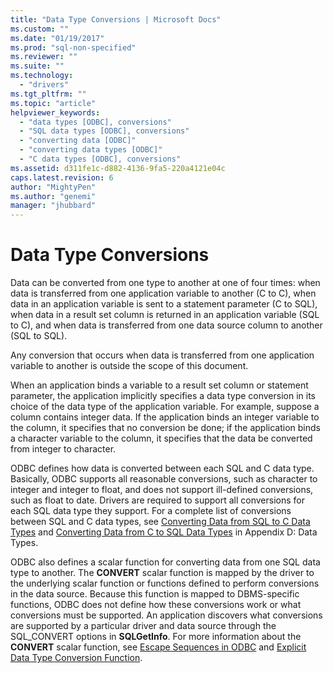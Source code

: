 ```yaml
---
title: "Data Type Conversions | Microsoft Docs"
ms.custom: ""
ms.date: "01/19/2017"
ms.prod: "sql-non-specified"
ms.reviewer: ""
ms.suite: ""
ms.technology: 
  - "drivers"
ms.tgt_pltfrm: ""
ms.topic: "article"
helpviewer_keywords: 
  - "data types [ODBC], conversions"
  - "SQL data types [ODBC], conversions"
  - "converting data [ODBC]"
  - "converting data types [ODBC]"
  - "C data types [ODBC], conversions"
ms.assetid: d311fe1c-d882-4136-9fa5-220a4121e04c
caps.latest.revision: 6
author: "MightyPen"
ms.author: "genemi"
manager: "jhubbard"
---
```

# Data Type Conversions
Data can be converted from one type to another at one of four times: when data is transferred from one application variable to another (C to C), when data in an application variable is sent to a statement parameter (C to SQL), when data in a result set column is returned in an application variable (SQL to C), and when data is transferred from one data source column to another (SQL to SQL).  
  
 Any conversion that occurs when data is transferred from one application variable to another is outside the scope of this document.  
  
 When an application binds a variable to a result set column or statement parameter, the application implicitly specifies a data type conversion in its choice of the data type of the application variable. For example, suppose a column contains integer data. If the application binds an integer variable to the column, it specifies that no conversion be done; if the application binds a character variable to the column, it specifies that the data be converted from integer to character.  
  
 ODBC defines how data is converted between each SQL and C data type. Basically, ODBC supports all reasonable conversions, such as character to integer and integer to float, and does not support ill-defined conversions, such as float to date. Drivers are required to support all conversions for each SQL data type they support. For a complete list of conversions between SQL and C data types, see [Converting Data from SQL to C Data Types](../../../odbc/reference/appendixes/converting-data-from-sql-to-c-data-types.md) and [Converting Data from C to SQL Data Types](../../../odbc/reference/appendixes/converting-data-from-c-to-sql-data-types.md) in Appendix D: Data Types.  
  
 ODBC also defines a scalar function for converting data from one SQL data type to another. The **CONVERT** scalar function is mapped by the driver to the underlying scalar function or functions defined to perform conversions in the data source. Because this function is mapped to DBMS-specific functions, ODBC does not define how these conversions work or what conversions must be supported. An application discovers what conversions are supported by a particular driver and data source through the SQL_CONVERT options in **SQLGetInfo**. For more information about the **CONVERT** scalar function, see [Escape Sequences in ODBC](../../../odbc/reference/develop-app/escape-sequences-in-odbc.md) and [Explicit Data Type Conversion Function](../../../odbc/reference/appendixes/explicit-data-type-conversion-function.md).